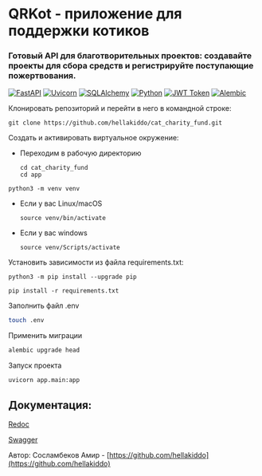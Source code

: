 # QRKot - приложение для поддержки котиков
### Готовый API для благотворительных проектов: создавайте проекты для сбора средств и регистрируйте поступающие пожертвования.
[![FastAPI](https://img.shields.io/badge/FastAPI-%23FF3535.svg?style=for-the-badge&logo=fastapi&logoColor=white)](https://fastapi.tiangolo.com/)
[![Uvicorn](https://img.shields.io/badge/Uvicorn-%23FFFFFF.svg?style=for-the-badge&logo=uvicorn&logoColor=black)](https://www.uvicorn.org/)
[![SQLAlchemy](https://img.shields.io/badge/SQLAlchemy-%23FF3535.svg?style=for-the-badge&logo=sqlalchemy&logoColor=white)](https://www.sqlalchemy.org/)
[![Python](https://img.shields.io/badge/Python-%23FFFFFF.svg?style=for-the-badge&logo=python&logoColor=black)](https://www.python.org/)
[![JWT Token](https://img.shields.io/badge/JWT%20Token-%23FF3535.svg?style=for-the-badge&logo=jwt&logoColor=white)](https://jwt.io/)
[![Alembic](https://img.shields.io/badge/Alembic-%23FFFFFF.svg?style=for-the-badge)](https://alembic.sqlalchemy.org/)


Клонировать репозиторий и перейти в него в командной строке:

```
git clone https://github.com/hellakiddo/cat_charity_fund.git
```

Cоздать и активировать виртуальное окружение:

* Переходим в рабочую директорию

    ```
    cd cat_charity_fund
    cd app
    ```

```
python3 -m venv venv
```

* Если у вас Linux/macOS

    ```
    source venv/bin/activate
    ```

* Если у вас windows

    ```
    source venv/Scripts/activate
    ```

Установить зависимости из файла requirements.txt:

```
python3 -m pip install --upgrade pip
```

```
pip install -r requirements.txt
```

Заполнить файл .env
``` bash
touch .env
```

Применить миграции
``` bash
alembic upgrade head
```

Запуск проекта
``` bash
uvicorn app.main:app
```

## Документация:


[Redoc](http://127.0.0.1:8000/redoc)


[Swagger](http://127.0.0.1:8000/docs)

Автор: 
Сосламбеков Амир - [https://github.com/hellakiddo](https://github.com/hellakiddo)